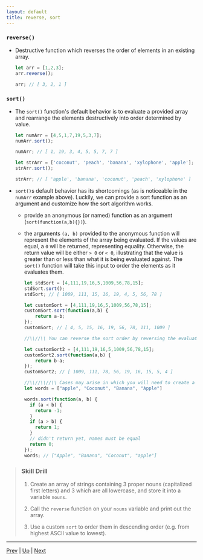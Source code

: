 ```yaml
---
layout: default
title: reverse, sort
---
```


### `reverse()`
* Destructive function which reverses the order of elements in an existing array.

  ```javascript
  let arr = [1,2,3];
  arr.reverse();
  
  arr; // [ 3, 2, 1 ]
  ```

### `sort()`
* The `sort()` function's default behavior is to evaluate a provided array and rearrange the elements destructively into order determined by value.

  ```javascript
  let numArr = [4,5,1,7,19,5,3,7];
  numArr.sort();
  
  numArr; // [ 1, 19, 3, 4, 5, 5, 7, 7 ]
  
  let strArr = ['coconut', 'peach', 'banana', 'xylophone', 'apple'];
  strArr.sort();
  
  strArr; // [ 'apple', 'banana', 'coconut', 'peach', 'xylophone' ]
  ```

* `sort()`s default behavior has its shortcomings (as is noticeable in the `numArr` example above). Luckily, we can provide a sort function as an argument and customize how the sort algorithm works.
  * provide an anonymous (or named) function as an argument (`sort(function(a,b){})`).
  * the arguments `(a, b)` provided to the anonymous function will represent the elements of the array being evaluated. If the values are equal, a `0` will be returned, representing equality. Otherwise, the return value will be either `> 0` or `< 0`, illustrating that the value is greater than or less than what it is being evaluated against. The `sort()` function will take this input to order the elements as it evaluates them.

    ```javascript
    let stdSort = [4,111,19,16,5,1009,56,78,15];
    stdSort.sort();
    stdSort; // [ 1009, 111, 15, 16, 19, 4, 5, 56, 78 ]
    
    let customSort = [4,111,19,16,5,1009,56,78,15];
    customSort.sort(function(a,b) {
	    return a-b;
    });
    customSort; // [ 4, 5, 15, 16, 19, 56, 78, 111, 1009 ]
    
    //\\//\\ You can reverse the sort order by reversing the evaluation order//\\//\\
    
    let customSort2 = [4,111,19,16,5,1009,56,78,15];
    customSort2.sort(function(a,b) {
	    return b-a;
    });
    customSort2; // [ 1009, 111, 78, 56, 19, 16, 15, 5, 4 ]
    
    //\\//\\//\\ Cases may arise in which you will need to create a custom comparator:
    let words = ["apple", "Coconut", "Banana", "Apple"]
    
    words.sort(function(a, b) {
      if (a < b) {
        return -1;
      }
      if (a > b) {
        return 1;
      }
      // didn't return yet, names must be equal
      return 0;
    });
    words; // ["Apple", "Banana", "Coconut", "apple"]
    ```

> ### Skill Drill
> 1. Create an array of strings containing 3 proper nouns (capitalized first letters) and 3 which are all lowercase, and store it into a variable `nouns`.  
>
> 1. Call the `reverse` function on your `nouns` variable and print out the array.
>
> 1. Use a custom `sort` to order them in descending order (e.g. from highest ASCII value to lowest).

<hr>

[Prev](shiftUnshift.md) | [Up](README.md) | [Next](indexOfLastIndexOf.md)

